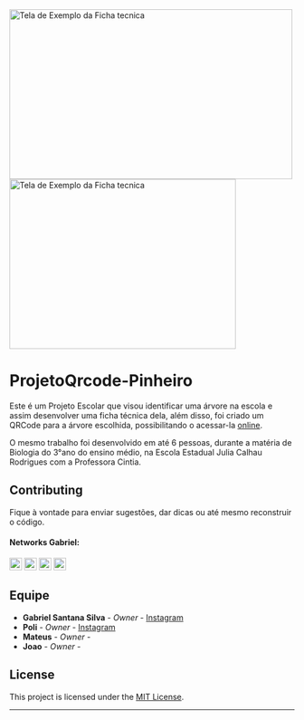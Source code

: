 <a href="https://projeto-qrcode-pinheiro.vercel.app/" target="_blank">
    <img align="center" alt="Tela de Exemplo da Ficha tecnica" src="https://user-images.githubusercontent.com/53992405/172761339-83545922-2013-4270-a65a-208a272896bd.png" height="300" width="500"/>
    <img align="center" alt="Tela de Exemplo da Ficha tecnica" src="https://user-images.githubusercontent.com/53992405/172761071-a7d4cebc-0f8d-4d0b-9738-e19603d07f0b.png" height="300" width="400"/>
</a>

# ProjetoQrcode-Pinheiro

Este é um Projeto Escolar que visou identificar uma árvore na escola e assim desenvolver uma ficha técnica dela, além disso, foi criado um QRCode para a árvore escolhida, possibilitando o acessar-la [online](https://projeto-qrcode-pinheiro.vercel.app/).

O mesmo trabalho foi desenvolvido em até 6 pessoas, durante a matéria de Biologia do 3°ano do ensino médio, na Escola Estadual Julia Calhau Rodrigues com a Professora Cintia.

## Contributing

Fique à vontade para enviar sugestões, dar dicas ou até mesmo reconstruir o código.

#### Networks Gabriel:

[<img alt="GitHub followers Gabriel" src="https://img.shields.io/github/followers/PuniGC?label=Follow&style=social" height="22" title="Follow me"/>][github]
[<img alt="Instagram Gabriel" src="https://img.shields.io/badge/Instagram-E4405F?style=for-the-badge&logo=instagram&logoColor=white&link=instagram.com/gabrielsants_dev/" height="22" />](https://www.instagram.com/gabrielsants_dev/)
[<img alt="Mail to Gabriel" src="https://img.shields.io/badge/-Gmail-c14438?style=flat&logo=Gmail&logoColor=white" height="22" title="gabriel04.ok@gmail.com" />][email]
[<img alt="Linkedin Gabriel" src="https://img.shields.io/badge/-LinkedIn-blue?style=flat-square&logo=Linkedin&logoColor=white&link=https://www.linkedin.com/in/gabriel-santana-silva-1205461a3/" height="22" />][linkedin]

## Equipe

* **Gabriel Santana Silva** - *Owner* - [Instagram][instagram]
* **Poli** - *Owner* - [Instagram](https://www.instagram.com/poli_cotrim/)
* **Mateus** - *Owner* - 
* **Joao** - *Owner* - 

## License

This project is licensed under the [MIT License][license].

---
[github]: https://github.com/PuniGC
[linkedin]: https://www.linkedin.com/in/gabriel-santana-silva-1205461a3/
[instagram]: https://www.instagram.com/gabrielsants_dev/
[email]: mailto:gabriel04.ok@gmail.com
[discord]: https://discords.com/bio/p/punidc
[license]: LICENSE
[pagina]: https://projeto-qrcode-pinheiro.vercel.app/
